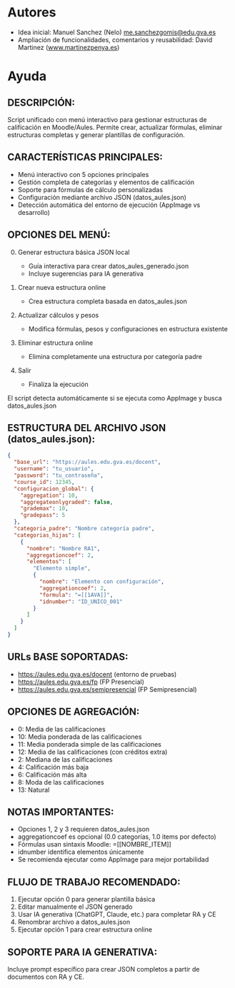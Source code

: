 # Autores
- Idea inicial: Manuel Sanchez (Nelo) me.sanchezgomis@edu.gva.es
- Ampliación de funcionalidades, comentarios y reusabilidad: David Martinez (www.martinezpenya.es)

# Ayuda

## DESCRIPCIÓN:
Script unificado con menú interactivo para gestionar estructuras de calificación en Moodle/Aules.
Permite crear, actualizar fórmulas, eliminar estructuras completas y generar plantillas de configuración.

## CARACTERÍSTICAS PRINCIPALES:
- Menú interactivo con 5 opciones principales
- Gestión completa de categorías y elementos de calificación
- Soporte para fórmulas de cálculo personalizadas
- Configuración mediante archivo JSON (datos_aules.json)
- Detección automática del entorno de ejecución (AppImage vs desarrollo)

## OPCIONES DEL MENÚ:
0. Generar estructura básica JSON local
   - Guía interactiva para crear datos_aules_generado.json
   - Incluye sugerencias para IA generativa

1. Crear nueva estructura online
   - Crea estructura completa basada en datos_aules.json

2. Actualizar cálculos y pesos
   - Modifica fórmulas, pesos y configuraciones en estructura existente

3. Eliminar estructura online
   - Elimina completamente una estructura por categoría padre

4. Salir
   - Finaliza la ejecución

El script detecta automáticamente si se ejecuta como AppImage y busca datos_aules.json

## ESTRUCTURA DEL ARCHIVO JSON (datos_aules.json):
```json
{
  "base_url": "https://aules.edu.gva.es/docent",
  "username": "tu_usuario",
  "password": "tu_contraseña",
  "course_id": 12345,
  "configuracion_global": {
    "aggregation": 10,
    "aggregateonlygraded": false,
    "grademax": 10,
    "gradepass": 5
  },
  "categoria_padre": "Nombre categoría padre",
  "categorias_hijas": [
    {
      "nombre": "Nombre RA1",
      "aggregationcoef": 2,
      "elementos": [
        "Elemento simple",
        {
          "nombre": "Elemento con configuración",
          "aggregationcoef": 2,
          "formula": "=[[1AVA]]",
          "idnumber": "ID_UNICO_001"
        }
      ]
    }
  ]
}
```

## URLs BASE SOPORTADAS:
- https://aules.edu.gva.es/docent (entorno de pruebas)
- https://aules.edu.gva.es/fp (FP Presencial)
- https://aules.edu.gva.es/semipresencial (FP Semipresencial)

## OPCIONES DE AGREGACIÓN:
-  0: Media de las calificaciones
- 10: Media ponderada de las calificaciones
- 11: Media ponderada simple de las calificaciones
- 12: Media de las calificaciones (con créditos extra)
-  2: Mediana de las calificaciones
-  4: Calificación más baja
-  6: Calificación más alta
-  8: Moda de las calificaciones
- 13: Natural

## NOTAS IMPORTANTES:
- Opciones 1, 2 y 3 requieren datos_aules.json
- aggregationcoef es opcional (0.0 categorías, 1.0 items por defecto)
- Fórmulas usan sintaxis Moodle: =[[NOMBRE_ITEM]]
- idnumber identifica elementos únicamente
- Se recomienda ejecutar como AppImage para mejor portabilidad

## FLUJO DE TRABAJO RECOMENDADO:
1. Ejecutar opción 0 para generar plantilla básica
2. Editar manualmente el JSON generado
3. Usar IA generativa (ChatGPT, Claude, etc.) para completar RA y CE
4. Renombrar archivo a datos_aules.json
5. Ejecutar opción 1 para crear estructura online

## SOPORTE PARA IA GENERATIVA:
Incluye prompt específico para crear JSON completos a partir de documentos con RA y CE.
